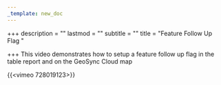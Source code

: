 ```yaml
---
_template: new_doc
---
```


+++
description = ""
lastmod = ""
subtitle = ""
title = "Feature Follow Up Flag "

+++
This video demonstrates how to setup a feature follow up flag in the table report and on the GeoSync Cloud map

{{<vimeo 728019123>}}
